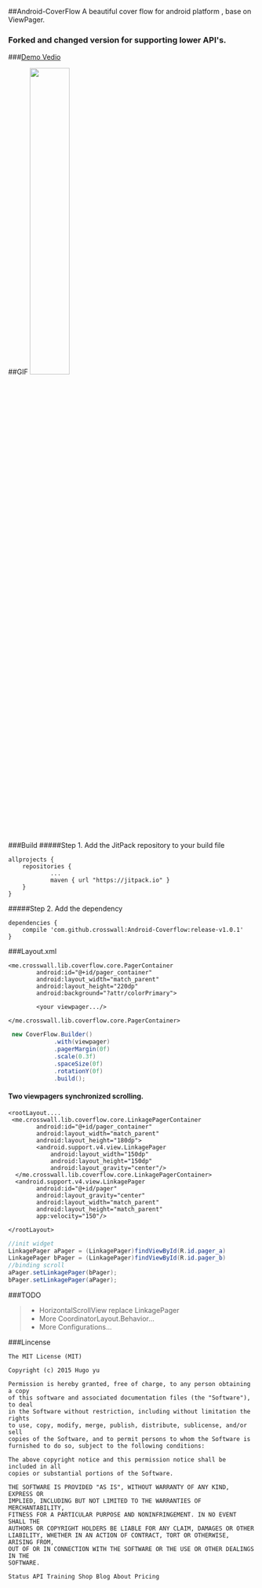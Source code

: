 ##Android-CoverFlow
A beautiful cover flow for android platform , base on ViewPager.

### Forked and changed version for supporting lower API's.

###[Demo Vedio](https://youtu.be/2FEp33kisz4)

##GIF
<img src="https://github.com/crosswall/Android-Coverflow/blob/master/gif/3.pic_hd.gif" width="40%" height="40%">


###Build
#####Step 1. Add the JitPack repository to your build file
```build
allprojects {
	repositories {
			...
			maven { url "https://jitpack.io" }
	}
}
```

#####Step 2. Add the dependency
```build
dependencies {
	compile 'com.github.crosswall:Android-Coverflow:release-v1.0.1'
}
```

###Layout.xml

```layout
<me.crosswall.lib.coverflow.core.PagerContainer
        android:id="@+id/pager_container"
        android:layout_width="match_parent"
        android:layout_height="220dp"
        android:background="?attr/colorPrimary">

		<your viewpager.../>

</me.crosswall.lib.coverflow.core.PagerContainer>
```
```java
 new CoverFlow.Builder()
             .with(viewpager)
             .pagerMargin(0f)
             .scale(0.3f)
             .spaceSize(0f)
             .rotationY(0f)
             .build();

```

#### Two viewpagers synchronized scrolling.
```layout
<rootLayout....
 <me.crosswall.lib.coverflow.core.LinkagePagerContainer
        android:id="@+id/pager_container"
        android:layout_width="match_parent"
        android:layout_height="180dp">
        <android.support.v4.view.LinkagePager
            android:layout_width="150dp"
            android:layout_height="150dp"
            android:layout_gravity="center"/>
  </me.crosswall.lib.coverflow.core.LinkagePagerContainer>
  <android.support.v4.view.LinkagePager
        android:id="@+id/pager"
        android:layout_gravity="center"
        android:layout_width="match_parent"
        android:layout_height="match_parent"
        app:velocity="150"/>

</rootLayout>
```
```java
//init widget
LinkagePager aPager = (LinkagePager)findViewById(R.id.pager_a)
LinkagePager bPager = (LinkagePager)findViewById(R.id.pager_b)
//binding scroll
aPager.setLinkagePager(bPager);
bPager.setLinkagePager(aPager);
```

###TODO
>* HorizontalScrollView replace LinkagePager
>* More CoordinatorLayout.Behavior...
>* More Configurations...

###Lincense
```lincense
The MIT License (MIT)

Copyright (c) 2015 Hugo yu

Permission is hereby granted, free of charge, to any person obtaining a copy
of this software and associated documentation files (the "Software"), to deal
in the Software without restriction, including without limitation the rights
to use, copy, modify, merge, publish, distribute, sublicense, and/or sell
copies of the Software, and to permit persons to whom the Software is
furnished to do so, subject to the following conditions:

The above copyright notice and this permission notice shall be included in all
copies or substantial portions of the Software.

THE SOFTWARE IS PROVIDED "AS IS", WITHOUT WARRANTY OF ANY KIND, EXPRESS OR
IMPLIED, INCLUDING BUT NOT LIMITED TO THE WARRANTIES OF MERCHANTABILITY,
FITNESS FOR A PARTICULAR PURPOSE AND NONINFRINGEMENT. IN NO EVENT SHALL THE
AUTHORS OR COPYRIGHT HOLDERS BE LIABLE FOR ANY CLAIM, DAMAGES OR OTHER
LIABILITY, WHETHER IN AN ACTION OF CONTRACT, TORT OR OTHERWISE, ARISING FROM,
OUT OF OR IN CONNECTION WITH THE SOFTWARE OR THE USE OR OTHER DEALINGS IN THE
SOFTWARE.

Status API Training Shop Blog About Pricing
```
